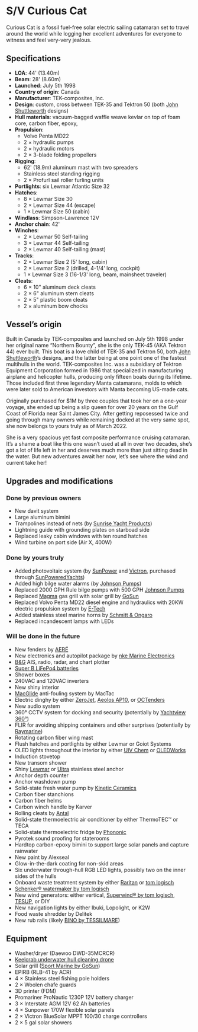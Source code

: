 # S/V Curious Cat

Curious Cat is a fossil fuel-free solar electric sailing catamaran set to travel around the world while logging her excellent adventures for everyone to witness and feel very-very jealous.


## Specifications

- **LOA**: 44' (13.40m)
- **Beam**: 28' (8.60m)
- **Launched**: July 5th 1998
- **Country of origin**: Canada
- **Manufacturer**: TEK-composites, Inc.
- **Design**: custom, cross between TEK-35 and Tektron 50 (both [John Shuttleworth](https://www.shuttleworthdesign.com/) designs)
- **Hull materials**: vacuum-bagged waffle weave kevlar on top of foam core, carbon fiber, epoxy, 
- **Propulsion**:
    - Volvo Penta MD22
    - 2 × hydraulic pumps
    - 2 × hydraulic motors
    <!-- - two 10KW IP67 BLDC electric motors by [E-Tech](https://starboats.eu/electric-drives/e-tech-wg-inboard-engines/) -->
    - 2 × 3-blade folding propellers
- **Rigging**:
    - 62' (18.9m) aluminum mast with two spreaders
    - Stainless steel standing rigging
    - 2 × Profurl sail roller furling units
- **Portlights**: six Lewmar Atlantic Size 32
- **Hatches**:
    - 8 × Lewmar Size 30
    - 2 × Lewmar Size 44 (escape)
    - 1 × Lewmar Size 50 (cabin)
- **Windlass**: Simpson-Lawrence 12V
- **Anchor chain**: 42'
- **Winches**:
    - 2 × Lewmar 50 Self-tailing
    - 3 × Lewmar 44 Self-tailing
    - 2 × Lewmar 40 Self-tailing (mast)
- **Tracks**:
    - 2 × Lewmar Size 2 (5' long, cabin)
    - 2 × Lewmar Size 2 (drilled, 4-1/4' long, cockpit)
    - 1 × Lewmar Size 3 (16-1/3' long, beam, mainsheet traveler)
- **Cleats**:
    - 6 × 10" aluminum deck cleats
    - 2 × 6" aluminum stern cleats
    - 2 × 5" plastic boom cleats
    - 2 × aluminum bow chocks


## Vessel’s origin

Built in Canada by TEK-composites and launched on July 5th 1998 under her original name “Northern Bounty”, she is the only TEK-45 (AKA Tektron 44) ever built.
This boat is a love child of TEK-35 and Tektron 50, both [John Shuttleworth](https://www.shuttleworthdesign.com)’s designs, and the latter being at one point one of the fastest multihulls in the world.  TEK-composites Inc. was a subsidiary of Tektron Equipment Corporation formed in 1986 that specialized in manufacturing airplane and helicopter hulls, producing only fifteen boats during its lifetime.  Those included first three legendary Manta catamarans, molds to which were later sold to American investors with Manta becoming US-made cats.

Originally purchased for $1M by three couples that took her on a one-year voyage, she ended up being a slip queen for over 20 years on the Gulf Coast of Florida near Saint James City.
After getting reposessed twice and going through many owners while remaining docked at the very same spot, she now belongs to yours truly as of March 2022.

She is a very spacious yet fast composite performance cruising catamaran.  It’s a shame a boat like this one wasn’t used at all in over two decades, she’s got a lot of life left in her and deserves much more than just sitting dead in the water.  But new adventures await her now, let’s see where the wind and current take her!


## Upgrades and modifications

### Done by previous owners

 - New davit system
 - Large aluminum bimini
 - Trampolines instead of nets (by [Sunrise Yacht Products](https://multihullnets.com))
 - Lightning guide with grounding plates on starboad side
 - Replaced leaky cabin windows with ten round hatches
 - Wind turbine on port side (Air X, 400W)

### Done by yours truly

 - Added photovoltaic system (by [SunPower](https://us.sunpower.com/products/solar-panels) and [Victron](https://www.victronenergy.com), purchased through [SunPoweredYachts](https://www.sunpoweredyachts.com))
 - Added high bilge water alarms (by [Johnson Pumps](https://www.spxflow.com/products/application?application=marine&subApplications=recreational-marine))
 - Replaced 2000 GPH Rule bilge pumps with 500 GPH [Johnson Pumps](https://www.spxflow.com/products/application?application=marine&subApplications=recreational-marine)
 - Replaced [Magma](https://magmaproducts.com/collections/grills-marine) gas grill with solar grill by [GoSun](https://gosun.co/products/sport-marine)
 - Replaced Volvo Penta MD22 diesel engine and hydraulics with 20KW electric propulsion system by [E-Tech](https://starboats.eu/electric-drives/)
 - Added stainless steel marine horns by [Schmitt & Ongaro](http://www.schmittongaromarine.com)
 - Replaced incandescent lamps with LEDs

### Will be done in the future

 - New fenders by [AERÉ](http://aeredockingsolutions.com)
 - New electronics and autopilot package by [nke Marine Electronics](http://nke-marine-electronics.com)
 - [B&G](https://www.bandg.com) AIS, radio, radar, and chart plotter
 - [Super B LiFePo4 batteries](https://www.super-b.com/en/lithium-marine-batteries/leisure-marine)
 - Shower boxes
 - 240VAC and 120VAC inverters
 - New shiny interior
 - [MacGlide](https://www.macglide.eu) anti-fouling system by MacTac
 - Electric dinghy by either [ZeroJet](https://www.zerojet.nz), [Aeolos AP10](https://www.aeoloscomposites.com/aeolos-p10-dinghy), or [OCTenders](https://octenders.co.nz)
 - New audio system
 - 360° CCTV system for docking and security (potentially by [Yachtview 360°](http://www.yachtview360.eu))
 - FLIR for avoiding shipping containers and other surprises (potentially by [Raymarine](https://www.raymarine.com/flir-thermal-cameras/))
 - Rotating carbon fiber wing mast
 - Flush hatches and portlights by either Lewmar or Goiot Systems
 - OLED lights throughout the interior by either [UIV Chem](http://www.ioledlight.com) or [OLEDWorks](http://oledworks.com)
 - Induction stovetop
 - New transom shower
 - Shiny [Lewmar](https://www.lewmar.com) or [Ultra](https://www.ultramarine-anchors.com/anchor) stainless steel anchor
 - Anchor depth counter
 - Anchor washdown pump
 - Solid-state fresh water pump by [Kinetic Ceramics](https://www.kineticceramics.com/products/solid-state-pumps/)
 - Carbon fiber stanchions
 - Carbon fiber helms
 - Carbon winch handle by Karver
 - Rolling cleats by [Antal](http://antal.it/ENG/)
 - Solid-state thermoelectric air conditioner by either ThermoTEC™ or TECA
 - Solid-state thermoelectric fridge by [Phononic](https://phononic.com)
 - Pyrotek sound proofing for staterooms
 - Hardtop carbon-epoxy bimini to support large solar panels and capture rainwater
 - New paint by Alexseal
 - Glow-in-the-dark coating for non-skid areas
 - Six underwater through-hull RGB LED lights, possibly two on the inner sides of the hulls
 - Onboard waste treatment system by either [Raritan](https://www.raritaneng.com/en_US/) or [tom logisch](https://www.nauticexpo.com/prod/tom-logisch-exploring-world-better-way/product-64563-479247.html)
 - [Schenker® watermaker by tom logisch](https://tomlogisch.com/schenker/)
 - New wind generators: either vertical, [Superwind® by tom logisch](https://tomlogisch.com/superwind/), [TESUP](https://www.tesup.us/product-page/atlas40-48v-4kw-wind-turbine-generator-for-homes-battery-energy-amazon-usa), or DIY
 - New navigation lights by either Ibuki, Lopolight, or K2W
 - Food waste shredder by Delitek
 - New rub rails (likely [BINO by TESSILMARE](https://rubrails-tessilmare.com/boat-rub-rails/bino-boat-rub-rails/))


## Equipment
 - Washer/dryer (Daewoo DWD-35MCRCR)
 - [Keelcrab underwater hull cleaning drone](https://www.keelcrab.com)
 - Solar grill ([Sport Marine by GoSun](https://gosun.co/products/sport-marine))
 - EPIRB (RLB-41 by ACR)
 - 4 × Stainless steel fishing pole holders
 - 2 × Woolen chafe guards
 - 3D printer (FDM)
 - Promariner ProNautic 1230P 12V battery charger
 - 3 × Interstate AGM 12V 62 Ah batteries
 - 4 × Sunpower 170W flexible solar panels
 - 2 × Victron BlueSolar MPPT 100/30 charge controllers
 - 2 × 5 gal solar showers
